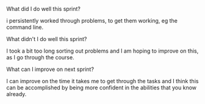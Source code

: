 What did I do well this sprint?


i persistently worked through problems, to get them working, eg the command line.



What didn't I do well this sprint?


I took a bit too long sorting out problems and I am hoping to improve on this, as I go through the course.



What can I improve on next sprint?


I can improve on the time it takes me to get through the tasks and I think this can be accomplished by being more confident in the abilities that you know already.
